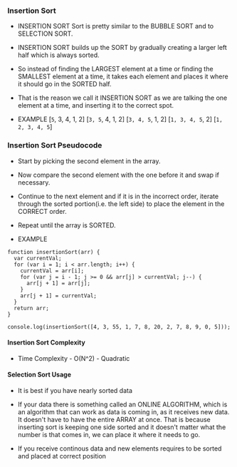 ### Insertion Sort

- INSERTION SORT Sort is pretty similar to the BUBBLE SORT and to SELECTION SORT.
- INSERTION SORT builds up the SORT by gradually creating a larger left half which is always sorted.
- So instead of finding the LARGEST element at a time or finding the SMALLEST element at a time, it takes each
  element and places it where it should go in the SORTED half.

- That is the reason we call it INSERTION SORT as we are talking the one element at a time, and
  inserting it to the correct spot.
- EXAMPLE
  [`5`, 3, 4, 1, 2]
  [`3, 5`, 4, 1, 2]
  [`3, 4, 5`, 1, 2]
  [`1, 3, 4, 5`, 2]
  [`1, 2, 3, 4, 5`]

### Insertion Sort Pseudocode

- Start by picking the second element in the array.
- Now compare the second element with the one before it and swap if necessary.
- Continue to the next element and if it is in the incorrect order, iterate through the sorted portion(i.e. the left side)
  to place the element in the CORRECT order.
- Repeat until the array is SORTED.

- EXAMPLE

```
function insertionSort(arr) {
  var currentVal;
  for (var i = 1; i < arr.length; i++) {
    currentVal = arr[i];
    for (var j = i - 1; j >= 0 && arr[j] > currentVal; j--) {
      arr[j + 1] = arr[j];
    }
    arr[j + 1] = currentVal;
  }
  return arr;
}

console.log(insertionSort([4, 3, 55, 1, 7, 8, 20, 2, 7, 8, 9, 0, 5]));

```

#### Insertion Sort Complexity

- Time Complexity - O(N^2) - Quadratic

#### Selection Sort Usage

- It is best if you have nearly sorted data
- If your data there is something called an ONLINE ALGORITHM, which is an algorithm that can work as data
  is coming in, as it receives new data. It doesn't have to have the entire ARRAY at once.
  That is because inserting sort is keeping one side sorted and it doesn't matter what the number is that comes in,
  we can place it where it needs to go.

- If you receive continous data and new elements requires to be sorted and placed at correct position
